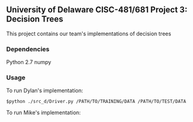 ## University of Delaware CISC-481/681 Project 3: Decision Trees
This project contains our team's implementations of decision trees 

### Dependencies
Python 2.7
numpy

### Usage
To run Dylan's implementation:
```
$python ./src_d/Driver.py /PATH/TO/TRAINING/DATA /PATH/TO/TEST/DATA
```

To run Mike's implementation:
